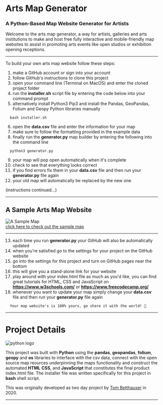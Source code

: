 # Arts Map Generator
### A Python-Based Map Website Generator for Artists

Welcome to the arts map generator, a way for artists, galleries and arts institutions to make and host free fully interactive and mobile-friendly map websites to assist in promoting arts events like open studios or exhibition opening receptions.

***

To build your own arts map website follow these steps:
1. make a GitHub account or sign into your account
2. follow GitHub's instructions to clone this project
3. open your command line (Terminal on MacOS) and enter the cloned project folder
4. run the **installer.sh** script file by entering the code below into your command prompt
5. alternatively install Python3 Pip3 and install the Pandas, GeoPandas, Folium and Geopy Python libraries manually
```
  bash installer.sh
```
6. open the **data.csv** file and enter the information for your map
7. make sure to follow the formatting provided in the example data
8. finally run the **generator.py** map builder by entering the following into the command line
```
  python3 generator.py
```
9. your map will pop open automatically when it's complete
10. check to see that everything looks correct
11. if you find errors fix them in your **data.csv** file and then run your **generator.py** file again
12. your old map will automatically be replaced by the new one
  
  (instructions continued...)

***
## A Sample Arts Map Website  

![A Sample Map](image.png)  
[click here to check out the sample map](https://tombetthauser.github.io/python_map/index.html)
***  

13. each time you run **generator.py** your GitHub will also be automatically updated  
14. when you're satisfied go to the settings for your project on the GitHub website
15. go into the settings for this project and turn on GitHub pages near the bottom
16. this will give you a stand-alone link for your website
17. play around with your index.html file as much as you'd like, you can find great tutorials for HTML, CSS and JavaScript on **https://www.w3schools.com/** or **https://www.freecodecamp.org/**
18. whenever you want to update your map simply change your **data.csv** file and then run your **generator.py** file again  
```
  Your map website's is 100% yours, go share it with the world! 🎉
```  
***  
# Project Details
![python logo](https://cdn4.iconfinder.com/data/icons/logos-and-brands/512/267_Python_logo-128.png)  

This project was built with **Python** using the **pandas**, **geopandas**, **folium**, **geopy** and **os** libraries to interface with the csv data, connect with the open source map reources underpinning the maps functionality and construct the automated **HTML** **CSS**, and **JavaScript** that constitutes the final product index.html file. The installer file was written specifically for this project in **bash** shell script.

This was originally developed as two day project by [Tom Betthauser](http://www.tombetthauser.com/) in 2020.  

***

